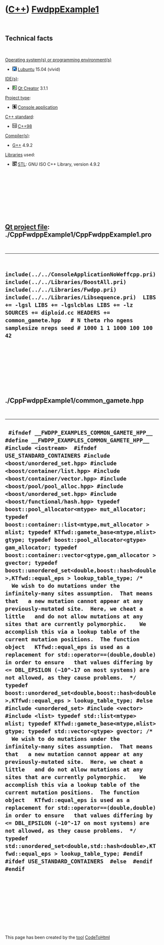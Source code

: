 



 

 

 

 

 

([C++](Cpp.htm)) [FwdppExample1](CppFwdppExample1.htm)
======================================================

 

Technical facts
---------------

 

[Operating system(s) or programming environment(s)](CppOs.htm)

-   ![Lubuntu](PicLubuntu.png) [Lubuntu](CppLubuntu.htm) 15.04 (vivid)

[IDE(s)](CppIde.htm):

-   ![Qt Creator](PicQtCreator.png) [Qt Creator](CppQtCreator.htm) 3.1.1

[Project type](CppQtProjectType.htm):

-   ![console](PicConsole.png) [Console
    application](CppConsoleApplication.htm)

[C++ standard](CppStandard.htm):

-   ![C++98](PicCpp98.png) [C++98](Cpp98.htm)

[Compiler(s)](CppCompiler.htm):

-   [G++](CppGpp.htm) 4.9.2

[Libraries](CppLibrary.htm) used:

-   ![STL](PicStl.png) [STL](CppStl.htm): GNU ISO C++ Library, version
    4.9.2

 

 

 

 

 

[Qt project file](CppQtProjectFile.htm): ./CppFwdppExample1/CppFwdppExample1.pro
--------------------------------------------------------------------------------

 

  ----------------------------------------------------------------------------------------------------------------------------------------------------------------------------------------------------------------------------------------------------------------------------------------------------------------------------------------------
  ` include(../../ConsoleApplicationNoWeffcpp.pri) include(../../Libraries/BoostAll.pri) include(../../Libraries/Fwdpp.pri) include(../../Libraries/Libsequence.pri)  LIBS += -lgsl LIBS += -lgslcblas LIBS += -lz  SOURCES += diploid.cc HEADERS += common_gamete.hpp   # N theta rho ngens samplesize nreps seed # 1000 1 1 1000 100 100 42`
  ----------------------------------------------------------------------------------------------------------------------------------------------------------------------------------------------------------------------------------------------------------------------------------------------------------------------------------------------

 

 

 

 

 

./CppFwdppExample1/common\_gamete.hpp
-------------------------------------

 

  -------------------------------------------------------------------------------------------------------------------------------------------------------------------------------------------------------------------------------------------------------------------------------------------------------------------------------------------------------------------------------------------------------------------------------------------------------------------------------------------------------------------------------------------------------------------------------------------------------------------------------------------------------------------------------------------------------------------------------------------------------------------------------------------------------------------------------------------------------------------------------------------------------------------------------------------------------------------------------------------------------------------------------------------------------------------------------------------------------------------------------------------------------------------------------------------------------------------------------------------------------------------------------------------------------------------------------------------------------------------------------------------------------------------------------------------------------------------------------------------------------------------------------------------------------------------------------------------------------------------------------------------------------------------------------------------------------------------------------------------------------------------------------------------------------------------------------------------------------------------------------------------------------------------------------------------------------------------------------------------------------------------------------------------------------------------------------------------------------------------------------------------------------------------------------------------------------------------------------------------------------------------------------------------------------------------------------------------------------------------------
  ` #ifndef __FWDPP_EXAMPLES_COMMON_GAMETE_HPP__ #define __FWDPP_EXAMPLES_COMMON_GAMETE_HPP__  #include <iostream>  #ifndef USE_STANDARD_CONTAINERS #include <boost/unordered_set.hpp> #include <boost/container/list.hpp> #include <boost/container/vector.hpp> #include <boost/pool/pool_alloc.hpp> #include <boost/unordered_set.hpp> #include <boost/functional/hash.hpp> typedef boost::pool_allocator<mtype> mut_allocator; typedef boost::container::list<mtype,mut_allocator > mlist; typedef KTfwd::gamete_base<mtype,mlist> gtype; typedef boost::pool_allocator<gtype> gam_allocator; typedef boost::container::vector<gtype,gam_allocator > gvector; typedef boost::unordered_set<double,boost::hash<double>,KTfwd::equal_eps > lookup_table_type; /*   We wish to do mutations under the infinitely-many sites assumption.  That means that   a new mutation cannot appear at any previously-mutated site.  Here, we cheat a little   and do not allow mutations at any sites that are currently polymorphic.    We accomplish this via a lookup table of the current mutation positions.  The function object   KTfwd::equal_eps is used as a replacement for std::operator==(double,double) in order to ensure   that values differing by <= DBL_EPSILON (~10^-17 on most systems) are not allowed, as they cause problems.  */ typedef boost::unordered_set<double,boost::hash<double>,KTfwd::equal_eps > lookup_table_type; #else #include <unordered_set> #include <vector> #include <list> typedef std::list<mtype> mlist; typedef KTfwd::gamete_base<mtype,mlist> gtype; typedef std::vector<gtype> gvector; /*   We wish to do mutations under the infinitely-many sites assumption.  That means that   a new mutation cannot appear at any previously-mutated site.  Here, we cheat a little   and do not allow mutations at any sites that are currently polymorphic.    We accomplish this via a lookup table of the current mutation positions.  The function object   KTfwd::equal_eps is used as a replacement for std::operator==(double,double) in order to ensure   that values differing by <= DBL_EPSILON (~10^-17 on most systems) are not allowed, as they cause problems.  */ typedef std::unordered_set<double,std::hash<double>,KTfwd::equal_eps > lookup_table_type; #endif  #ifdef USE_STANDARD_CONTAINERS  #else  #endif  #endif`
  -------------------------------------------------------------------------------------------------------------------------------------------------------------------------------------------------------------------------------------------------------------------------------------------------------------------------------------------------------------------------------------------------------------------------------------------------------------------------------------------------------------------------------------------------------------------------------------------------------------------------------------------------------------------------------------------------------------------------------------------------------------------------------------------------------------------------------------------------------------------------------------------------------------------------------------------------------------------------------------------------------------------------------------------------------------------------------------------------------------------------------------------------------------------------------------------------------------------------------------------------------------------------------------------------------------------------------------------------------------------------------------------------------------------------------------------------------------------------------------------------------------------------------------------------------------------------------------------------------------------------------------------------------------------------------------------------------------------------------------------------------------------------------------------------------------------------------------------------------------------------------------------------------------------------------------------------------------------------------------------------------------------------------------------------------------------------------------------------------------------------------------------------------------------------------------------------------------------------------------------------------------------------------------------------------------------------------------------------------------------------

 

 

 

 

 





 




This page has been created by the [tool](Tools.htm)
[CodeToHtml](ToolCodeToHtml.htm)
